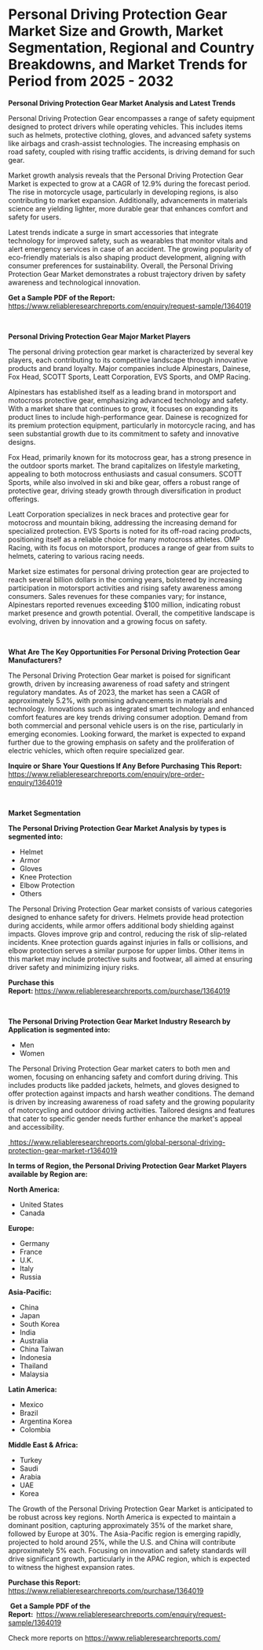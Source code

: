 <p><h1>Personal Driving Protection Gear Market Size and Growth, Market Segmentation, Regional and Country Breakdowns, and Market Trends for Period from 2025 -  2032</h1></p><p><strong>Personal Driving Protection Gear Market Analysis and Latest Trends</strong></p>
<p><p>Personal Driving Protection Gear encompasses a range of safety equipment designed to protect drivers while operating vehicles. This includes items such as helmets, protective clothing, gloves, and advanced safety systems like airbags and crash-assist technologies. The increasing emphasis on road safety, coupled with rising traffic accidents, is driving demand for such gear. </p><p>Market growth analysis reveals that the Personal Driving Protection Gear Market is expected to grow at a CAGR of 12.9% during the forecast period. The rise in motorcycle usage, particularly in developing regions, is also contributing to market expansion. Additionally, advancements in materials science are yielding lighter, more durable gear that enhances comfort and safety for users. </p><p>Latest trends indicate a surge in smart accessories that integrate technology for improved safety, such as wearables that monitor vitals and alert emergency services in case of an accident. The growing popularity of eco-friendly materials is also shaping product development, aligning with consumer preferences for sustainability. Overall, the Personal Driving Protection Gear Market demonstrates a robust trajectory driven by safety awareness and technological innovation.</p></p>
<p><strong>Get a Sample PDF of the Report:&nbsp;</strong> <a href="https://www.reliableresearchreports.com/enquiry/request-sample/1364019?utm_campaign=2714&utm_medium=2&utm_source=Github&utm_content=ia&utm_term=05042025&utm_id=personal-driving-protection-gear">https://www.reliableresearchreports.com/enquiry/request-sample/1364019</a></p>
<p>&nbsp;</p>
<p><strong>Personal Driving Protection Gear Major Market Players</strong></p>
<p><p>The personal driving protection gear market is characterized by several key players, each contributing to its competitive landscape through innovative products and brand loyalty. Major companies include Alpinestars, Dainese, Fox Head, SCOTT Sports, Leatt Corporation, EVS Sports, and OMP Racing. </p><p>Alpinestars has established itself as a leading brand in motorsport and motocross protective gear, emphasizing advanced technology and safety. With a market share that continues to grow, it focuses on expanding its product lines to include high-performance gear. Dainese is recognized for its premium protection equipment, particularly in motorcycle racing, and has seen substantial growth due to its commitment to safety and innovative designs. </p><p>Fox Head, primarily known for its motocross gear, has a strong presence in the outdoor sports market. The brand capitalizes on lifestyle marketing, appealing to both motocross enthusiasts and casual consumers. SCOTT Sports, while also involved in ski and bike gear, offers a robust range of protective gear, driving steady growth through diversification in product offerings. </p><p>Leatt Corporation specializes in neck braces and protective gear for motocross and mountain biking, addressing the increasing demand for specialized protection. EVS Sports is noted for its off-road racing products, positioning itself as a reliable choice for many motocross athletes. OMP Racing, with its focus on motorsport, produces a range of gear from suits to helmets, catering to various racing needs.</p><p>Market size estimates for personal driving protection gear are projected to reach several billion dollars in the coming years, bolstered by increasing participation in motorsport activities and rising safety awareness among consumers. Sales revenues for these companies vary; for instance, Alpinestars reported revenues exceeding $100 million, indicating robust market presence and growth potential. Overall, the competitive landscape is evolving, driven by innovation and a growing focus on safety.</p></p>
<p>&nbsp;</p>
<p><strong>What Are The Key Opportunities For Personal Driving Protection Gear Manufacturers?</strong></p>
<p><p>The Personal Driving Protection Gear market is poised for significant growth, driven by increasing awareness of road safety and stringent regulatory mandates. As of 2023, the market has seen a CAGR of approximately 5.2%, with promising advancements in materials and technology. Innovations such as integrated smart technology and enhanced comfort features are key trends driving consumer adoption. Demand from both commercial and personal vehicle users is on the rise, particularly in emerging economies. Looking forward, the market is expected to expand further due to the growing emphasis on safety and the proliferation of electric vehicles, which often require specialized gear.</p></p>
<p><strong>Inquire or Share Your Questions If Any Before Purchasing This Report:</strong> <a href="https://www.reliableresearchreports.com/enquiry/pre-order-enquiry/1364019?utm_campaign=2714&utm_medium=2&utm_source=Github&utm_content=ia&utm_term=05042025&utm_id=personal-driving-protection-gear">https://www.reliableresearchreports.com/enquiry/pre-order-enquiry/1364019</a></p>
<p>&nbsp;</p>
<p><strong>Market Segmentation</strong></p>
<p><strong>The Personal Driving Protection Gear Market Analysis by types is segmented into:</strong></p>
<p><ul><li>Helmet</li><li>Armor</li><li>Gloves</li><li>Knee Protection</li><li>Elbow Protection</li><li>Others</li></ul></p>
<p><p>The Personal Driving Protection Gear market consists of various categories designed to enhance safety for drivers. Helmets provide head protection during accidents, while armor offers additional body shielding against impacts. Gloves improve grip and control, reducing the risk of slip-related incidents. Knee protection guards against injuries in falls or collisions, and elbow protection serves a similar purpose for upper limbs. Other items in this market may include protective suits and footwear, all aimed at ensuring driver safety and minimizing injury risks.</p></p>
<p><strong>Purchase this Report:&nbsp;</strong><a href="https://www.reliableresearchreports.com/purchase/1364019?utm_campaign=2714&utm_medium=2&utm_source=Github&utm_content=ia&utm_term=05042025&utm_id=personal-driving-protection-gear">https://www.reliableresearchreports.com/purchase/1364019</a></p>
<p>&nbsp;</p>
<p><strong>The Personal Driving Protection Gear Market Industry Research by Application is segmented into:</strong></p>
<p><ul><li>Men</li><li>Women</li></ul></p>
<p><p>The Personal Driving Protection Gear market caters to both men and women, focusing on enhancing safety and comfort during driving. This includes products like padded jackets, helmets, and gloves designed to offer protection against impacts and harsh weather conditions. The demand is driven by increasing awareness of road safety and the growing popularity of motorcycling and outdoor driving activities. Tailored designs and features that cater to specific gender needs further enhance the market's appeal and accessibility.</p></p>
<p><a href="https://www.reliableresearchreports.com/global-personal-driving-protection-gear-market-r1364019?utm_campaign=2714&utm_medium=2&utm_source=Github&utm_content=ia&utm_term=05042025&utm_id=personal-driving-protection-gear">&nbsp;https://www.reliableresearchreports.com/global-personal-driving-protection-gear-market-r1364019</a></p>
<p><strong>In terms of Region, the Personal Driving Protection Gear Market Players available by Region are:</strong></p>
<p>
    <p> <strong> North America: </strong>
        <ul>
            <li>United States</li>
            <li>Canada</li>
        </ul>
        </p> 
    <p> <strong> Europe: </strong>
        <ul>
            <li>Germany</li>
            <li>France</li>
            <li>U.K.</li>
            <li>Italy</li>
            <li>Russia</li>
        </ul>
        </p> 
    <p> <strong> Asia-Pacific: </strong>
        <ul>
            <li>China</li>
            <li>Japan</li>
            <li>South Korea</li>
            <li>India</li>
            <li>Australia</li>
            <li>China Taiwan</li>
            <li>Indonesia</li>
            <li>Thailand</li>
            <li>Malaysia</li>
        </ul>
        </p> 
    <p> <strong> Latin America: </strong>
        <ul>
            <li>Mexico</li>
            <li>Brazil</li>
            <li>Argentina Korea</li>
            <li>Colombia</li>
        </ul>
        </p> 
    <p> <strong> Middle East & Africa: </strong>
        <ul>
            <li>Turkey</li>
            <li>Saudi</li>
            <li>Arabia</li>
            <li>UAE</li>
            <li>Korea</li>
        </ul>
    </p>
    </p>
<p><p>The Growth of the Personal Driving Protection Gear Market is anticipated to be robust across key regions. North America is expected to maintain a dominant position, capturing approximately 35% of the market share, followed by Europe at 30%. The Asia-Pacific region is emerging rapidly, projected to hold around 25%, while the U.S. and China will contribute approximately 5% each. Focusing on innovation and safety standards will drive significant growth, particularly in the APAC region, which is expected to witness the highest expansion rates.</p></p>
<p><strong>Purchase this Report: </strong><a href="https://www.reliableresearchreports.com/purchase/1364019?utm_campaign=2714&utm_medium=2&utm_source=Github&utm_content=ia&utm_term=05042025&utm_id=personal-driving-protection-gear">https://www.reliableresearchreports.com/purchase/1364019</a></p>
<p>&nbsp;<strong>Get a Sample PDF of the Report:&nbsp;&nbsp;</strong><a href="https://www.reliableresearchreports.com/enquiry/request-sample/1364019?utm_campaign=2714&utm_medium=2&utm_source=Github&utm_content=ia&utm_term=05042025&utm_id=personal-driving-protection-gear">https://www.reliableresearchreports.com/enquiry/request-sample/1364019</a></p>
<p><strong></strong></p>
<p>Check more reports on <a href="https://www.reliableresearchreports.com/?utm_campaign=2714&utm_medium=2&utm_source=Github&utm_content=ia&utm_term=05042025&utm_id=personal-driving-protection-gear">https://www.reliableresearchreports.com/</a></p>